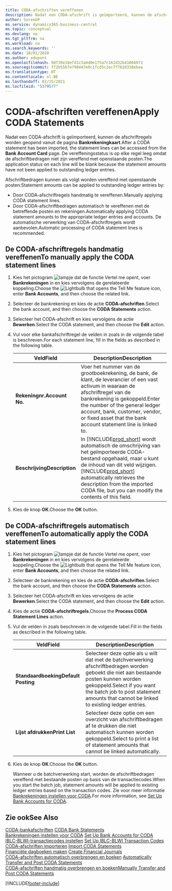 ```yaml
---
title: CODA-afschriften vereffenen
description: Nadat een CODA-afschrift is geïmporteerd, kunnen de afschriftregels worden geopend vanuit de pagina Bankrekeningkaart. De vereffeningsstatus is op elke regel leeg omdat de afschriftbedragen niet zijn vereffend met openstaande posten.
author: SorenGP
ms.service: dynamics365-business-central
ms.topic: conceptual
ms.devlang: na
ms.tgt_pltfrm: na
ms.workload: na
ms.search.keywords: ''
ms.date: 10/01/2020
ms.author: edupont
ms.openlocfilehash: 9df39e10efd1c5a040e1f5a7c162d32b41066971
ms.sourcegitcommit: ff2b55b7e790447e0c1fcd5c2ec7f7610338ebaa
ms.translationtype: HT
ms.contentlocale: nl-BE
ms.lasthandoff: 02/15/2021
ms.locfileid: "5379577"
---
```

# <a name="apply-coda-statements"></a><span data-ttu-id="6eae9-104">CODA-afschriften vereffenen</span><span class="sxs-lookup"><span data-stu-id="6eae9-104">Apply CODA Statements</span></span>
<span data-ttu-id="6eae9-105">Nadat een CODA-afschrift is geïmporteerd, kunnen de afschriftregels worden geopend vanuit de pagina **Bankrekeningkaart**.</span><span class="sxs-lookup"><span data-stu-id="6eae9-105">After a CODA statement has been imported, the statement lines can be accessed from the **Bank Account Card** page.</span></span> <span data-ttu-id="6eae9-106">De vereffeningsstatus is op elke regel leeg omdat de afschriftbedragen niet zijn vereffend met openstaande posten.</span><span class="sxs-lookup"><span data-stu-id="6eae9-106">The application status on each line will be blank because the statement amounts have not been applied to outstanding ledger entries.</span></span>  

<span data-ttu-id="6eae9-107">Afschriftbedragen kunnen als volgt worden vereffend met openstaande posten:</span><span class="sxs-lookup"><span data-stu-id="6eae9-107">Statement amounts can be applied to outstanding ledger entries by:</span></span>  

-   <span data-ttu-id="6eae9-108">Door CODA-afschriftregels handmatig te vereffenen.</span><span class="sxs-lookup"><span data-stu-id="6eae9-108">Manually applying CODA statement lines.</span></span>  
-   <span data-ttu-id="6eae9-109">Door CODA-afschriftbedragen automatisch te vereffenen met de betreffende posten en rekeningen.</span><span class="sxs-lookup"><span data-stu-id="6eae9-109">Automatically applying CODA statement amounts to the appropriate ledger entries and accounts.</span></span> <span data-ttu-id="6eae9-110">De automatische verwerking van CODA-afschriftregels wordt aanbevolen.</span><span class="sxs-lookup"><span data-stu-id="6eae9-110">Automatic processing of CODA statement lines is recommended.</span></span>  

## <a name="to-manually-apply-the-coda-statement-lines"></a><span data-ttu-id="6eae9-111">De CODA-afschriftregels handmatig vereffenen</span><span class="sxs-lookup"><span data-stu-id="6eae9-111">To manually apply the CODA statement lines</span></span>  

1.  <span data-ttu-id="6eae9-112">Kies het pictogram ![lampje dat de functie Vertel me opent](../../media/ui-search/search_small.png "Vertel me wat u wilt doen"), voer **Bankrekeningen** in en kies vervolgens de gerelateerde koppeling.</span><span class="sxs-lookup"><span data-stu-id="6eae9-112">Choose the ![Lightbulb that opens the Tell Me feature](../../media/ui-search/search_small.png "Tell me what you want to do") icon, enter **Bank Accounts**, and then choose the related link.</span></span>  
2.  <span data-ttu-id="6eae9-113">Selecteer de bankrekening en kies de actie **CODA-afschriften**.</span><span class="sxs-lookup"><span data-stu-id="6eae9-113">Select the bank account, and then choose the **CODA Statements** action.</span></span>  
3.  <span data-ttu-id="6eae9-114">Selecteer het CODA-afschrift en kies vervolgens de actie **Bewerken**.</span><span class="sxs-lookup"><span data-stu-id="6eae9-114">Select the CODA statement, and then choose the **Edit** action.</span></span>  
4.  <span data-ttu-id="6eae9-115">Vul voor elke bankafschriftregel de velden in zoals in de volgende tabel is beschreven.</span><span class="sxs-lookup"><span data-stu-id="6eae9-115">For each statement line, fill in the fields as described in the following table.</span></span>  

    |<span data-ttu-id="6eae9-116">Veld</span><span class="sxs-lookup"><span data-stu-id="6eae9-116">Field</span></span>|<span data-ttu-id="6eae9-117">Description</span><span class="sxs-lookup"><span data-stu-id="6eae9-117">Description</span></span>|  
    |---------------------------------|---------------------------------------|  
    |<span data-ttu-id="6eae9-118">**Rekeningnr.**</span><span class="sxs-lookup"><span data-stu-id="6eae9-118">**Account No.**</span></span>|<span data-ttu-id="6eae9-119">Voer het nummer van de grootboekrekening, de bank, de klant, de leverancier of een vast activum in waaraan de afschriftregel van de bankrekening is gekoppeld.</span><span class="sxs-lookup"><span data-stu-id="6eae9-119">Enter the number of the general ledger account, bank, customer, vendor, or fixed asset that the bank account statement line is linked to.</span></span>|  
    |<span data-ttu-id="6eae9-120">**Beschrijving**</span><span class="sxs-lookup"><span data-stu-id="6eae9-120">**Description**</span></span>|<span data-ttu-id="6eae9-121">In [!INCLUDE[prod_short](../../includes/prod_short.md)] wordt automatisch de omschrijving van het geïmporteerde CODA-bestand opgehaald, maar u kunt de inhoud van dit veld wijzigen.</span><span class="sxs-lookup"><span data-stu-id="6eae9-121">[!INCLUDE[prod_short](../../includes/prod_short.md)] automatically retrieves the description from the imported CODA file, but you can modify the contents of this field.</span></span>|  

5.  <span data-ttu-id="6eae9-122">Kies de knop **OK**.</span><span class="sxs-lookup"><span data-stu-id="6eae9-122">Choose the **OK** button.</span></span>  

## <a name="to-automatically-apply-the-coda-statement-lines"></a><span data-ttu-id="6eae9-123">De CODA-afschriftregels automatisch vereffenen</span><span class="sxs-lookup"><span data-stu-id="6eae9-123">To automatically apply the CODA statement lines</span></span>  

1.  <span data-ttu-id="6eae9-124">Kies het pictogram ![lampje dat de functie Vertel me opent](../../media/ui-search/search_small.png "Vertel me wat u wilt doen"), voer **Bankrekeningen** in en kies vervolgens de gerelateerde koppeling.</span><span class="sxs-lookup"><span data-stu-id="6eae9-124">Choose the ![Lightbulb that opens the Tell Me feature](../../media/ui-search/search_small.png "Tell me what you want to do") icon, enter **Bank Accounts**, and then choose the related link.</span></span>  
2.  <span data-ttu-id="6eae9-125">Selecteer de bankrekening en kies de actie **CODA-afschriften**.</span><span class="sxs-lookup"><span data-stu-id="6eae9-125">Select the bank account, and then choose the **CODA Statements** action.</span></span>  
3.  <span data-ttu-id="6eae9-126">Selecteer het CODA-afschrift en kies vervolgens de actie **Bewerken**.</span><span class="sxs-lookup"><span data-stu-id="6eae9-126">Select the CODA statement, and then choose the **Edit** action.</span></span>  
4.  <span data-ttu-id="6eae9-127">Kies de actie **CODA-afschriftregels**.</span><span class="sxs-lookup"><span data-stu-id="6eae9-127">Choose the **Process CODA Statement Lines** action.</span></span>  
5.  <span data-ttu-id="6eae9-128">Vul de velden in zoals beschreven in de volgende tabel.</span><span class="sxs-lookup"><span data-stu-id="6eae9-128">Fill in the fields as described in the following table.</span></span>  

    |<span data-ttu-id="6eae9-129">Veld</span><span class="sxs-lookup"><span data-stu-id="6eae9-129">Field</span></span>|<span data-ttu-id="6eae9-130">Description</span><span class="sxs-lookup"><span data-stu-id="6eae9-130">Description</span></span>|  
    |---------------------------------|---------------------------------------|  
    |<span data-ttu-id="6eae9-131">**Standaardboeking**</span><span class="sxs-lookup"><span data-stu-id="6eae9-131">**Default Posting**</span></span>|<span data-ttu-id="6eae9-132">Selecteer deze optie als u wilt dat met de batchverwerking afschriftbedragen worden geboekt die niet aan bestaande posten kunnen worden gekoppeld.</span><span class="sxs-lookup"><span data-stu-id="6eae9-132">Select if you want the batch job to post statement amounts that cannot be linked to existing ledger entries.</span></span>|  
    |<span data-ttu-id="6eae9-133">**Lijst afdrukken**</span><span class="sxs-lookup"><span data-stu-id="6eae9-133">**Print List**</span></span>|<span data-ttu-id="6eae9-134">Selecteer deze optie om een overzicht van afschriftbedragen af te drukken die niet automatisch kunnen worden gekoppeld.</span><span class="sxs-lookup"><span data-stu-id="6eae9-134">Select to print a list of statement amounts that cannot be linked automatically.</span></span>|  

6.  <span data-ttu-id="6eae9-135">Kies de knop **OK**.</span><span class="sxs-lookup"><span data-stu-id="6eae9-135">Choose the **OK** button.</span></span>  

    <span data-ttu-id="6eae9-136">Wanneer u de batchverwerking start, worden de afschriftbedragen vereffend met bestaande posten op basis van de transactiecodes.</span><span class="sxs-lookup"><span data-stu-id="6eae9-136">When you start the batch job, statement amounts will be applied to existing ledger entries based on the transaction codes.</span></span> <span data-ttu-id="6eae9-137">Zie voor meer informatie [Bankrekeningen instellen voor CODA](how-to-set-up-bank-accounts-for-coda.md).</span><span class="sxs-lookup"><span data-stu-id="6eae9-137">For more information, see [Set Up Bank Accounts for CODA](how-to-set-up-bank-accounts-for-coda.md).</span></span>

## <a name="see-also"></a><span data-ttu-id="6eae9-138">Zie ook</span><span class="sxs-lookup"><span data-stu-id="6eae9-138">See Also</span></span>  
 <span data-ttu-id="6eae9-139">[CODA-bankafschriften](coda-bank-statements.md) </span><span class="sxs-lookup"><span data-stu-id="6eae9-139">[CODA Bank Statements](coda-bank-statements.md) </span></span>  
 <span data-ttu-id="6eae9-140">[Bankrekeningen instellen voor CODA](how-to-set-up-bank-accounts-for-coda.md) </span><span class="sxs-lookup"><span data-stu-id="6eae9-140">[Set Up Bank Accounts for CODA](how-to-set-up-bank-accounts-for-coda.md) </span></span>  
 <span data-ttu-id="6eae9-141">[IBLC-BLWI-transactiecodes instellen](how-to-set-up-iblc-blwi-transaction-codes.md) </span><span class="sxs-lookup"><span data-stu-id="6eae9-141">[Set Up IBLC-BLWI Transaction Codes](how-to-set-up-iblc-blwi-transaction-codes.md) </span></span>  
 <span data-ttu-id="6eae9-142">[CODA-afschriften importeren](how-to-import-coda-statements.md) </span><span class="sxs-lookup"><span data-stu-id="6eae9-142">[Import CODA Statements](how-to-import-coda-statements.md) </span></span>  
 <span data-ttu-id="6eae9-143">[Financiële dagboeken maken](how-to-create-financial-journals.md) </span><span class="sxs-lookup"><span data-stu-id="6eae9-143">[Create Financial Journals](how-to-create-financial-journals.md) </span></span>  
 <span data-ttu-id="6eae9-144">[CODA-afschriften automatisch overbrengen en boeken](how-to-automatically-transfer-and-post-coda-statements.md) </span><span class="sxs-lookup"><span data-stu-id="6eae9-144">[Automatically Transfer and Post CODA Statements](how-to-automatically-transfer-and-post-coda-statements.md) </span></span>  
 [<span data-ttu-id="6eae9-145">CODA-afschriften handmatig overbrengen en boeken</span><span class="sxs-lookup"><span data-stu-id="6eae9-145">Manually Transfer and Post CODA Statements</span></span>](how-to-manually-transfer-and-post-coda-statements.md)


[!INCLUDE[footer-include](../../includes/footer-banner.md)]